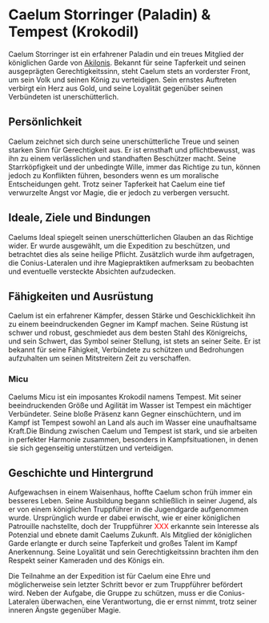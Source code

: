 # Caelum Storringer (Paladin) & Tempest (Krokodil)

Caelum Storringer ist ein erfahrener Paladin und ein treues Mitglied der königlichen Garde von [Akilonis](/content/Politik/Sodili-Agranum_Dynastien/Familie_Akilonis/index.md).
Bekannt für seine Tapferkeit und seinen ausgeprägten Gerechtigkeitssinn, steht Caelum stets an vorderster Front, um sein Volk und seinen König zu verteidigen.
Sein ernstes Auftreten verbirgt ein Herz aus Gold, und seine Loyalität gegenüber seinen Verbündeten ist unerschütterlich.

## Persönlichkeit
Caelum zeichnet sich durch seine unerschütterliche Treue und seinen starken Sinn für Gerechtigkeit aus.
Er ist ernsthaft und pflichtbewusst, was ihn zu einem verlässlichen und standhaften Beschützer macht.
Seine Starrköpfigkeit und der unbedingte Wille, immer das Richtige zu tun, können jedoch zu Konflikten führen, besonders wenn es um moralische Entscheidungen geht.
Trotz seiner Tapferkeit hat Caelum eine tief verwurzelte Angst vor Magie, die er jedoch zu verbergen versucht.

## Ideale, Ziele und Bindungen
Caelums Ideal spiegelt seinen unerschütterlichen Glauben an das Richtige wider.
Er wurde ausgewählt, um die Expedition zu beschützen, und betrachtet dies als seine heilige Pflicht.
Zusätzlich wurde ihm aufgetragen, die Conius-Lateralen und ihre Magiepraktiken aufmerksam zu beobachten und eventuelle versteckte Absichten aufzudecken.

## Fähigkeiten und Ausrüstung
Caelum ist ein erfahrener Kämpfer, dessen Stärke und Geschicklichkeit ihn zu einem beeindruckenden Gegner im Kampf machen.
Seine Rüstung ist schwer und robust, geschmiedet aus dem besten Stahl des Königreichs, und sein Schwert, das Symbol seiner Stellung, ist stets an seiner Seite.
Er ist bekannt für seine Fähigkeit, Verbündete zu schützen und Bedrohungen aufzuhalten um seinen Mitstreitern Zeit zu verschaffen.

### Micu
Caelums Micu ist ein imposantes Krokodil namens Tempest.
Mit seiner beeindruckenden Größe und Agilität im Wasser ist Tempest ein mächtiger Verbündeter.
Seine bloße Präsenz kann Gegner einschüchtern, und im Kampf ist Tempest sowohl an Land als auch im Wasser eine unaufhaltsame Kraft.Die Bindung zwischen Caelum und Tempest ist stark, und sie arbeiten in perfekter Harmonie zusammen, besonders in Kampfsituationen, in denen sie sich gegenseitig unterstützen und verteidigen.

## Geschichte und Hintergrund
Aufgewachsen in einem Waisenhaus, hoffte Caelum schon früh immer ein besseres Leben.
Seine Ausbildung begann schließlich in seiner Jugend, als er von einem königlichen Truppführer in die Jugendgarde aufgenommen wurde.
Ursprünglich wurde er dabei erwischt, wie er einer königlichen Patrouille nachstellte, doch der Truppführer <span style="color: red;">XXX</span> erkannte sein Interesse als Potenzial und ebnete damit Caelums Zukunft.
Als Mitglied der königlichen Garde erlangte er durch seine Tapferkeit und großes Talent im Kampf Anerkennung.
Seine Loyalität und sein Gerechtigkeitssinn brachten ihm den Respekt seiner Kameraden und des Königs ein.

Die Teilnahme an der Expedition ist für Caelum eine Ehre und möglicherweise sein letzter Schritt bevor er zum Truppführer befördert wird.
Neben der Aufgabe, die Gruppe zu schützen, muss er die Conius-Lateralen überwachen, eine Verantwortung, die er ernst nimmt, trotz seiner inneren Ängste gegenüber Magie.
